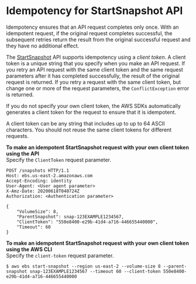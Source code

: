 # Idempotency for StartSnapshot API<a name="ebs-direct-api-idempotency"></a>

Idempotency ensures that an API request completes only once\. With an idempotent request, if the original request completes successful, the subsequent retries return the result from the original successful request and they have no additional effect\.

The [ StartSnapshot](https://docs.aws.amazon.com/ebs/latest/APIReference/API_StartSnapshot.html) API supports idempotency using a *client token*\. A client token is a unique string that you specify when you make an API request\. If you retry an API request with the same client token and the same request parameters after it has completed successfully, the result of the original request is returned\. If you retry a request with the same client token, but change one or more of the request parameters, the `ConflictException` error is returned\.

If you do not specify your own client token, the AWS SDKs automatically generates a client token for the request to ensure that it is idempotent\.

A client token can be any string that includes up to up to 64 ASCII characters\. You should not reuse the same client tokens for different requests\.

**To make an idempotent StartSnapshot request with your own client token using the API**  
Specify the `ClientToken` request parameter\.

```
POST /snapshots HTTP/1.1
Host: ebs.us-east-2.amazonaws.com
Accept-Encoding: identity
User-Agent: <User agent parameter>
X-Amz-Date: 20200618T040724Z
Authorization: <Authentication parameter>

{
    "VolumeSize": 8,
    "ParentSnapshot": snap-123EXAMPLE1234567,
    "ClientToken": "550e8400-e29b-41d4-a716-446655440000",
    "Timeout": 60
}
```

**To make an idempotent StartSnapshot request with your own client token using the AWS CLI**  
Specify the `client-token` request parameter\.

```
$ aws ebs start-snapshot --region us-east-2 --volume-size 8 --parent-snapshot snap-123EXAMPLE1234567 --timeout 60 --client-token 550e8400-e29b-41d4-a716-446655440000
```